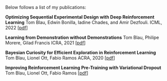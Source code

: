 Below follows a list of my publications:


**Optimizing Sequential Experimental Design with Deep Reinforcement Learning**
Tom Blau, Edwin Bonilla, Iadine Chades, and Amir Dezfouli.
ICML, 2022
\[[pdf](https://arxiv.org/abs/2202.00821)\]

**Learning from Demonstration without Demonstrations**
Tom Blau, Philipe Morere, Gilad Francis
ICRA, 2021
\[[pdf](https://arxiv.org/abs/2106.09203)\]

**Bayesian Curiosity for Efficient Exploration in Reinforcement Learning**
Tom Blau, Lionel Ott, Fabio Ramos
ACRA, 2020
\[[pdf](https://arxiv.org/abs/1911.08701)\]

**Improving Reinforcement Learning Pre-Training with Variational Dropout**
Tom Blau, Lionel Ott, Fabio Ramos
\[[pdf](https://ieeexplore.ieee.org/abstract/document/8594341)\]
